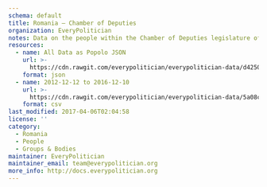 ```yaml
---
schema: default
title: Romania — Chamber of Deputies
organization: EveryPolitician
notes: Data on the people within the Chamber of Deputies legislature of Romania.
resources:
  - name: All Data as Popolo JSON
    url: >-
      https://cdn.rawgit.com/everypolitician/everypolitician-data/d4250d1a16877ef9b9429b8e396550f2a6e18084/data/Romania/Deputies/ep-popolo-v1.0.json
    format: json
  - name: 2012-12-12 to 2016-12-10
    url: >-
      https://cdn.rawgit.com/everypolitician/everypolitician-data/5a08ca2c501744ccdfcb23269a8d55eeaf60526c/data/Romania/Deputies/term-2012.csv
    format: csv
last_modified: 2017-04-06T02:04:58
license: ''
category:
  - Romania
  - People
  - Groups & Bodies
maintainer: EveryPolitician
maintainer_email: team@everypolitician.org
more_info: http://docs.everypolitician.org
---
```

